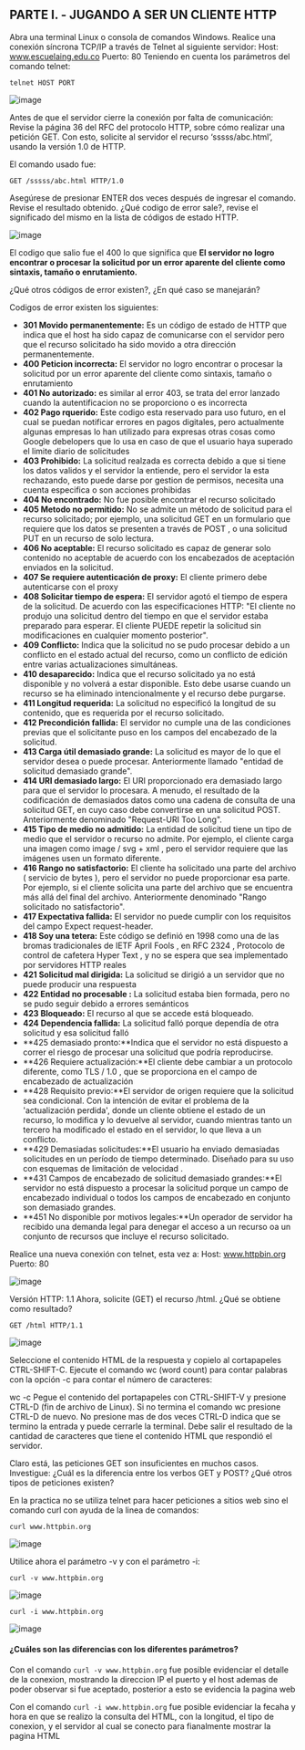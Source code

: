 ## PARTE I. - JUGANDO A SER UN CLIENTE HTTP
Abra una terminal Linux o consola de comandos Windows.
Realice una conexión síncrona TCP/IP a través de Telnet al siguiente servidor:
Host: www.escuelaing.edu.co
Puerto: 80
Teniendo en cuenta los parámetros del comando telnet:
```
telnet HOST PORT
```
![image](https://user-images.githubusercontent.com/25957863/157165706-60783fa1-0a95-4162-9bfb-ea44153c8b0d.png)

Antes de que el servidor cierre la conexión por falta de comunicación:
Revise la página 36 del RFC del protocolo HTTP, sobre cómo realizar una petición GET. Con esto, solicite al servidor el recurso ‘sssss/abc.html’, usando la versión 1.0 de HTTP.

El comando usado fue: 
```
GET /sssss/abc.html HTTP/1.0
```

Asegúrese de presionar ENTER dos veces después de ingresar el comando.
Revise el resultado obtenido. ¿Qué codigo de error sale?, revise el significado del mismo en la lista de códigos de estado HTTP.

![image](https://user-images.githubusercontent.com/25957863/157165577-f16d0601-8137-4cf9-a327-78ff292daab2.png)

El codigo que salio fue el 400 lo que significa que **El servidor no logro encontrar o procesar la solicitud por un error aparente del cliente como sintaxis, tamaño o enrutamiento.**

¿Qué otros códigos de error existen?, ¿En qué caso se manejarán?

Codigos de error existen los siguientes:
+ **301 Movido permanentemente:** Es un código de estado de HTTP que indica que el host ha sido capaz de comunicarse con el servidor pero que el recurso solicitado ha sido movido a otra dirección permanentemente.
+ **400 Peticion incorrecta:** El servidor no logro encontrar o procesar la solicitud por un error aparente del cliente como sintaxis, tamaño o enrutamiento
+ **401 No autorizado:** es similar al error 403, se trata del error lanzado cuando la autentificacion no se proporciono o es incorrecta
+ **402 Pago rquerido:** Este codigo esta reservado para uso futuro, en el cual se puedan notificar errores en pagos digitales, pero actualmente algunas empresas lo han utilizado para expresas otras cosas como Google debelopers que lo usa en caso de que el usuario haya superado el limite diario de solicitudes
+ **403 Prohibido:** La solicitud realzada es correcta debido a que si tiene los datos validos y el servidor la entiende, pero el servidor la esta rechazando, esto puede darse por gestion de permisos, necesita una cuenta especifica o son acciones prohibidas
+ **404 No encontrado:** No fue posible encontrar el recurso solicitado
+ **405 Metodo no permitido:** No se admite un método de solicitud para el recurso solicitado; por ejemplo, una solicitud GET en un formulario que requiere que los datos se presenten a través de POST , o una solicitud PUT en un recurso de solo lectura.
+ **406 No aceptable:** El recurso solicitado es capaz de generar solo contenido no aceptable de acuerdo con los encabezados de aceptación enviados en la solicitud.
+ **407 Se requiere autenticación de proxy:** El cliente primero debe autenticarse con el proxy 
+ **408 Solicitar tiempo de espera:** El servidor agotó el tiempo de espera de la solicitud. De acuerdo con las especificaciones HTTP: "El cliente no produjo una solicitud dentro del tiempo en que el servidor estaba preparado para esperar. El cliente PUEDE repetir la solicitud sin modificaciones en cualquier momento posterior". 
+ **409 Conflicto:** Indica que la solicitud no se pudo procesar debido a un conflicto en el estado actual del recurso, como un conflicto de edición entre varias actualizaciones simultáneas.
+ **410 desaparecido:** Indica que el recurso solicitado ya no está disponible y no volverá a estar disponible. Esto debe usarse cuando un recurso se ha eliminado intencionalmente y el recurso debe purgarse. 
+ **411 Longitud requerida:** La solicitud no especificó la longitud de su contenido, que es requerida por el recurso solicitado.
+ **412 Precondición fallida:** El servidor no cumple una de las condiciones previas que el solicitante puso en los campos del encabezado de la solicitud.
+ **413 Carga útil demasiado grande:** La solicitud es mayor de lo que el servidor desea o puede procesar. Anteriormente llamado "entidad de solicitud demasiado grande".
+ **414 URI demasiado largo:** El URI proporcionado era demasiado largo para que el servidor lo procesara. A menudo, el resultado de la codificación de demasiados datos como una cadena de consulta de una solicitud GET, en cuyo caso debe convertirse en una solicitud POST. Anteriormente denominado "Request-URI Too Long".
+ **415 Tipo de medio no admitido:** La entidad de solicitud tiene un tipo de medio que el servidor o recurso no admite. Por ejemplo, el cliente carga una imagen como image / svg + xml , pero el servidor requiere que las imágenes usen un formato diferente.
+ **416 Rango no satisfactorio:** El cliente ha solicitado una parte del archivo ( servicio de bytes ), pero el servidor no puede proporcionar esa parte. Por ejemplo, si el cliente solicita una parte del archivo que se encuentra más allá del final del archivo. Anteriormente denominado "Rango solicitado no satisfactorio". 
+ **417 Expectativa fallida:** El servidor no puede cumplir con los requisitos del campo Expect request-header.
+ **418 Soy una tetera:** Este código se definió en 1998 como una de las bromas tradicionales de IETF April Fools , en RFC 2324 , Protocolo de control de cafetera Hyper Text , y no se espera que sea implementado por servidores HTTP reales
+ **421 Solicitud mal dirigida:** La solicitud se dirigió a un servidor que no puede producir una respuesta
+ **422 Entidad no procesable :** La solicitud estaba bien formada, pero no se pudo seguir debido a errores semánticos
+ **423 Bloqueado:** El recurso al que se accede está bloqueado.
+ **424 Dependencia fallida:** La solicitud falló porque dependía de otra solicitud y esa solicitud falló
+ **425 demasiado pronto:**Indica que el servidor no está dispuesto a correr el riesgo de procesar una solicitud que podría reproducirse.
+ **426 Requiere actualización:**El cliente debe cambiar a un protocolo diferente, como TLS / 1.0 , que se proporciona en el campo de encabezado de actualización 
+ **428 Requisito previo:**El servidor de origen requiere que la solicitud sea condicional. Con la intención de evitar el problema de la 'actualización perdida', donde un cliente obtiene el estado de un recurso, lo modifica y lo devuelve al servidor, cuando mientras tanto un tercero ha modificado el estado en el servidor, lo que lleva a un conflicto.
+ **429 Demasiadas solicitudes:**El usuario ha enviado demasiadas solicitudes en un período de tiempo determinado. Diseñado para su uso con esquemas de limitación de velocidad .
+ **431 Campos de encabezado de solicitud demasiado grandes:**El servidor no está dispuesto a procesar la solicitud porque un campo de encabezado individual o todos los campos de encabezado en conjunto son demasiado grandes.
+ **451 No disponible por motivos legales:**Un operador de servidor ha recibido una demanda legal para denegar el acceso a un recurso oa un conjunto de recursos que incluye el recurso solicitado. 

Realice una nueva conexión con telnet, esta vez a:
Host: www.httpbin.org
Puerto: 80

![image](https://user-images.githubusercontent.com/25957863/157165902-ea8c4d0b-5306-4fcc-8f4e-89edea8b5319.png)

Versión HTTP: 1.1
Ahora, solicite (GET) el recurso /html. ¿Qué se obtiene como resultado?

```
GET /html HTTP/1.1
```
![image](https://user-images.githubusercontent.com/25957863/157166022-d65fca77-d000-4345-980c-3435fec7ef10.png)

Seleccione el contenido HTML de la respuesta y copielo al cortapapeles CTRL-SHIFT-C. Ejecute el comando wc (word count) para contar palabras con la opción -c para contar el número de caracteres:

wc -c 
Pegue el contenido del portapapeles con CTRL-SHIFT-V y presione CTRL-D (fin de archivo de Linux). Si no termina el comando wc presione CTRL-D de nuevo. No presione mas de dos veces CTRL-D indica que se termino la entrada y puede cerrarle la terminal. Debe salir el resultado de la cantidad de caracteres que tiene el contenido HTML que respondió el servidor.

Claro está, las peticiones GET son insuficientes en muchos casos. Investigue: ¿Cuál es la diferencia entre los verbos GET y POST? ¿Qué otros tipos de peticiones existen?

En la practica no se utiliza telnet para hacer peticiones a sitios web sino el comando curl con ayuda de la linea de comandos:

```
curl www.httpbin.org
```
![image](https://user-images.githubusercontent.com/25957863/157166798-51012744-6571-411c-aec7-4759e9992a77.png)

Utilice ahora el parámetro -v y con el parámetro -i:

```
curl -v www.httpbin.org
```
![image](https://user-images.githubusercontent.com/25957863/157166847-28192291-e2d6-44a3-a0ff-d7dfaa327262.png)

```
curl -i www.httpbin.org
```
![image](https://user-images.githubusercontent.com/25957863/157166902-e44e5ee9-8fe1-4157-93b6-a3606d0f54d5.png)

#### ¿Cuáles son las diferencias con los diferentes parámetros?

Con el comando ```curl -v www.httpbin.org``` fue posible evidenciar el detalle de la conexion, mostrando la direccion IP el puerto y el host ademas de poder observar si fue aceptado, posterior a esto se evidencia la pagina web

Con el comando ```curl -i www.httpbin.org``` fue posible evidenciar la fecaha y hora en que se realizo la consulta del HTML, con la longitud, el tipo de conexion, y el servidor al cual se conecto para fianalmente mostrar la pagina HTML
